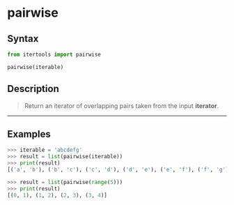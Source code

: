 # pairwise

## Syntax

```python
from itertools import pairwise

pairwise(iterable)
```

## Description

> Return an iterator of overlapping pairs taken from the input **iterator**.

---

## Examples

```python
>>> iterable = 'abcdefg'
>>> result = list(pairwise(iterable))
>>> print(result)
[('a', 'b'), ('b', 'c'), ('c', 'd'), ('d', 'e'), ('e', 'f'), ('f', 'g')]
```

```python
>>> result = list(pairwise(range(5)))
>>> print(result)
[(0, 1), (1, 2), (2, 3), (3, 4)]
```
